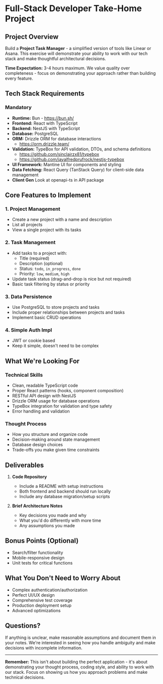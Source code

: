 # Full-Stack Developer Take-Home Project

## Project Overview
Build a **Project Task Manager** - a simplified version of tools like Linear or Asana. This exercise will demonstrate your ability to work with our tech stack and make thoughtful architectural decisions.

**Time Expectation:** 3-4 hours maximum. We value quality over completeness - focus on demonstrating your approach rather than building every feature.

## Tech Stack Requirements

### Mandatory
- **Runtime:** Bun - https://bun.sh/
- **Frontend:** React with TypeScript
- **Backend:** NestJS with TypeScript
- **Database:** PostgreSQL
- **ORM:** Drizzle ORM for database interactions
  - https://orm.drizzle.team/
- **Validation:** TypeBox for API validation, DTOs, and schema definitions
  - https://github.com/sinclairzx81/typebox
  - https://github.com/jayalfredprufrock/nestjs-typebox
- **UI Framework:** Mantine UI for components and styling
- **Data Fetching:** React Query (TanStack Query) for client-side data management
- **Client Gen** Look at openapi-ts in API package

## Core Features to Implement

### 1. Project Management
- Create a new project with a name and description
- List all projects
- View a single project with its tasks

### 2. Task Management
- Add tasks to a project with:
   - Title (required)
   - Description (optional)
   - Status: `todo`, `in_progress`, `done`
   - Priority: `low`, `medium`, `high`
- Update task status (drag-and-drop is nice but not required)
- Basic task filtering by status or priority

### 3. Data Persistence
- Use PostgreSQL to store projects and tasks
- Include proper relationships between projects and tasks
- Implement basic CRUD operations

### 4. Simple Auth Impl
- JWT or cookie based
- Keep it simple, doesn't need to be complex

## What We're Looking For

### Technical Skills
- Clean, readable TypeScript code
- Proper React patterns (hooks, component composition)
- RESTful API design with NestJS
- Drizzle ORM usage for database operations
- TypeBox integration for validation and type safety
- Error handling and validation

### Thought Process
- How you structure and organize code
- Decision-making around state management
- Database design choices
- Trade-offs you make given time constraints

## Deliverables

1. **Code Repository**
   - Include a README with setup instructions
   - Both frontend and backend should run locally
   - Include any database migration/setup scripts

2. **Brief Architecture Notes**
   - Key decisions you made and why
   - What you'd do differently with more time
   - Any assumptions you made

## Bonus Points (Optional)
- Search/filter functionality
- Mobile-responsive design
- Unit tests for critical functions

## What You Don't Need to Worry About
- Complex authentication/authorization
- Perfect UI/UX design
- Comprehensive test coverage
- Production deployment setup
- Advanced optimizations

## Questions?
If anything is unclear, make reasonable assumptions and document them in your notes. We're interested in seeing how you handle ambiguity and make decisions with incomplete information.

---

**Remember:** This isn't about building the perfect application - it's about demonstrating your thought process, coding style, and ability to work with our stack. Focus on showing us how you approach problems and make technical decisions.